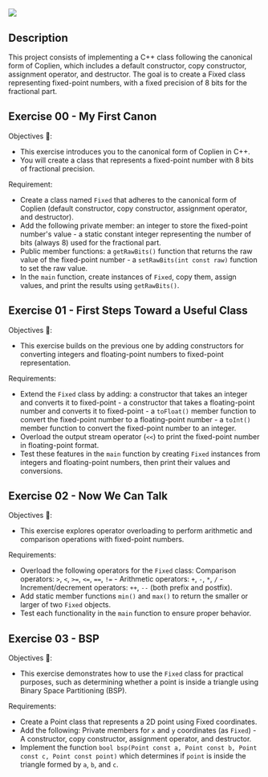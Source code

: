 ## 
<h1><img src="https://raw.githubusercontent.com/ayogun/42-project-badges/refs/heads/main/covers/cover-cpp-bonus.png"</h1>

## Description
This project consists of implementing a C++ class following the canonical form of Coplien, which includes a default constructor, copy constructor, assignment operator, and destructor. The goal is to create a Fixed class representing fixed-point numbers, with a fixed precision of 8 bits for the fractional part.

## Exercise 00 - My First Canon
Objectives 🚀:
- This exercise introduces you to the canonical form of Coplien in C++.
- You will create a class that represents a fixed-point number with 8 bits of fractional precision.

Requirement:
- Create a class named `Fixed` that adheres to the canonical form of Coplien (default constructor, copy constructor, assignment operator, and destructor).
- Add the following private member: an integer to store the fixed-point number's value - a static constant integer representing the number of bits (always 8) used for the fractional part.
- Public member functions: a `getRawBits()` function that returns the raw value of the fixed-point number - a `setRawBits(int const raw)` function to set the raw value.
- In the `main` function, create instances of `Fixed`, copy them, assign values, and print the results using `getRawBits()`.

## Exercise 01 - First Steps Toward a Useful Class
Objectives 🚀:
- This exercise builds on the previous one by adding constructors for converting integers and floating-point numbers to fixed-point representation.

Requirements:
- Extend the `Fixed` class by adding: a constructor that takes an integer and converts it to fixed-point - a constructor that takes a floating-point number and converts it to fixed-point - a `toFloat()` member function to convert the fixed-point number to a floating-point number - a `toInt()` member function to convert the fixed-point number to an integer.
- Overload the output stream operator (`<<`) to print the fixed-point number in floating-point format.
- Test these features in the `main` function by creating `Fixed` instances from integers and floating-point numbers, then print their values and conversions.

## Exercise 02 - Now We Can Talk
Objectives 🚀:
- This exercise explores operator overloading to perform arithmetic and comparison operations with fixed-point numbers.

Requirements:
- Overload the following operators for the `Fixed` class: Comparison operators: `>`, `<`, `>=`, `<=`, `==`, `!=` - Arithmetic operators: `+`, `-`, `*`, `/` - Increment/decrement operators: `++`, `--` (both prefix and postfix).
- Add static member functions `min()` and `max()` to return the smaller or larger of two `Fixed` objects.
- Test each functionality in the `main` function to ensure proper behavior.

## Exercise 03 - BSP
Objectives 🚀:
- This exercise demonstrates how to use the `Fixed` class for practical purposes, such as determining whether a point is inside a triangle using Binary Space Partitioning (BSP).

Requirements:
- Create a Point class that represents a 2D point using Fixed coordinates.
- Add the following: Private members for `x` and `y` coordinates (as `Fixed`) - A constructor, copy constructor, assignment operator, and destructor.
- Implement the function `bool bsp(Point const a, Point const b, Point const c, Point const point)` which determines if `point` is inside the triangle formed by `a`, `b`, and `c`.
